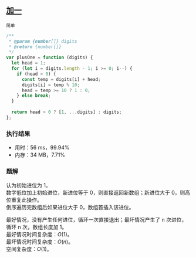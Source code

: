 ## [加一](https://leetcode-cn.com/problems/plus-one/)

`简单`

```js
/**
 * @param {number[]} digits
 * @return {number[]}
 */
var plusOne = function (digits) {
  let head = 1;
  for (let i = digits.length - 1; i >= 0; i--) {
    if (head > 0) {
      const temp = digits[i] + head;
      digits[i] = temp % 10;
      head = temp >= 10 ? 1 : 0;
    } else break;
  }
  
  return head > 0 ? [1, ...digits] : digits;
};
```

### 执行结果
- 用时：56 ms，99.94%
- 内存：34 MB，7.71%

### 题解
认为初始进位为 1。  
数字低位加上初始进位，新进位等于 0，则直接返回新数组；新进位大于 0，则高位重复此操作。   
倒序遍历完数组后如果进位大于 0，数组首插入该进位。

最好情况，没有产生任何进位，循环一次直接退出；最坏情况产生了 n 次进位，循环 n 次，数组长度加 1。   
最好情况时间复杂度：$O(1)$。  
最坏情况时间复杂度：$O(n)$。  
空间复杂度：$O(1)$。

